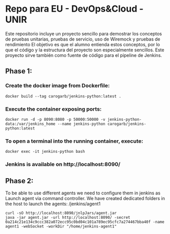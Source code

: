 # Repo para EU - DevOps&Cloud - UNIR

Este repositorio incluye un proyecto sencillo para demostrar los conceptos de pruebas unitarias, pruebas de servicio, uso de Wiremock y pruebas de rendimiento
El objetivo es que el alumno entienda estos conceptos, por lo que el código y la estructura del proyecto son especialmente sencillos.
Este proyecto sirve también como fuente de código para el pipeline de Jenkins.

## Phase 1:

### Create the docker image from Dockerfile:
```
docker build --tag carogarb/jenkins-python:latest .
```

### Execute the container exposing ports:
```
docker run -d -p 8090:8080 -p 50000:50000 -v jenkins-python-data:/var/jenkins_home --name jenkins-python carogarb/jenkins-python:latest
```

### To open a terminal into the running container, execute:
```
docker exec -it jenkins-python bash
```

### Jenkins is available on http://localhost:8090/

## Phase 2:

To be able to use different agents we need to configure them in jenkins as Launch agent via command controller.
We have created dedicated folders in the host to launch the agents: /jenkins/agent1
```
curl -sO http://localhost:8090/jnlpJars/agent.jar
java -jar agent.jar -url http://localhost:8090/ -secret 0a214c21e134c9ccc382a072ecc95c0bd04c101a789ec95cfc7a274467bba40f -name agent1 -webSocket -workDir "/home/jenkins-agent1"
```
